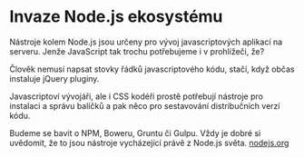 # Invaze Node.js ekosystému

Nástroje kolem Node.js jsou určeny pro vývoj javascriptových aplikací na serveru. Jenže JavaScript tak trochu potřebujeme i v prohlížeči, že? 

Člověk nemusí napsat stovky řádků javascriptového kódu, stačí, když občas instaluje jQuery pluginy.

Javascriptoví vývojáři, ale i CSS kodéři prostě potřebují nástroje pro instalaci a správu balíčků a pak něco pro sestavování distribučních verzí kódu.

Budeme se bavit o NPM, Boweru, Gruntu či Gulpu. Vždy je dobré si uvědomit, že to jsou nástroje vycházející právě z Node.js světa. [nodejs.org](https://nodejs.org/)
